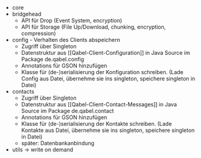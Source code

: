 * core
 * bridgehead
    * API für Drop (Event System, encryption)
    * API für Storage (File Up/Download, chunking, encryption, compression)
 * config - Verhalten des Clients abspeichern
    * Zugriff über Singleton
    * Datenstruktur aus [[Qabel-Client-Configuration]] in Java Source im Package de.qabel.config
    * Annotations für GSON hinzufügen
    * Klasse für (de-)serialisierung der Konfiguration schreiben. (Lade Config aus Datei, übernehme sie ins singleton, speichere singleton in Datei)
 * contacts 
    * Zugriff über Singleton
    * Datenstruktur aus [[Qabel-Client-Contact-Messages]] in Java Source im Package de.qabel.contact
    * Annotations für GSON hinzufügen
    * Klasse für (de-)serialisierung der Kontakte schreiben. (Lade Kontakte aus Datei, übernehme sie ins singleton, speichere singleton in Datei)
    * später: Datenbankanbindung
 * utils -> write on demand